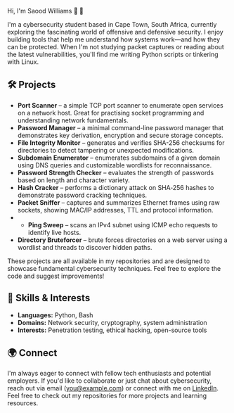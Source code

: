 Hi, I'm Saood Williams 👋 👋

I'm a cybersecurity student based in Cape Town, South Africa, currently exploring the fascinating world of offensive and defensive security. I enjoy building tools that help me understand how systems work—and how they can be protected. When I'm not studying packet captures or reading about the latest vulnerabilities, you'll find me writing Python scripts or tinkering with Linux.

## 🛠️ Projects

- **Port Scanner** – a simple TCP port scanner to enumerate open services on a network host. Great for practising socket programming and understanding network fundamentals.
- **Password Manager** – a minimal command-line password manager that demonstrates key derivation, encryption and secure storage concepts.
- **File Integrity Monitor** – generates and verifies SHA-256 checksums for directories to detect tampering or unexpected modifications.
- **Subdomain Enumerator** – enumerates subdomains of a given domain using DNS queries and customizable wordlists for reconnaissance.
- **Password Strength Checker** – evaluates the strength of passwords based on length and character variety.
- **Hash Cracker** – performs a dictionary attack on SHA‑256 hashes to demonstrate password cracking techniques.
- **Packet Sniffer** – captures and summarizes Ethernet frames using raw sockets, showing MAC/IP addresses, TTL and protocol information.
- - **Ping Sweep** – scans an IPv4 subnet using ICMP echo requests to identify live hosts.
- **Directory Bruteforcer** – brute forces directories on a web server using a wordlist and threads to discover hidden paths.

These projects are all available in my repositories and are designed to showcase fundamental cybersecurity techniques. Feel free to explore the code and suggest improvements!

## 🔧 Skills & Interests

- **Languages:** Python, Bash
- **Domains:** Network security, cryptography, system administration
- **Interests:** Penetration testing, ethical hacking, open-source tools

## 🌍 Connect

I'm always eager to connect with fellow tech enthusiasts and potential employers. If you'd like to collaborate or just chat about cybersecurity, reach out via email (you@example.com) or connect with me on [LinkedIn](https://www.linkedin.com/in/yourprofile/). Feel free to check out my repositories for more projects and learning resources.
